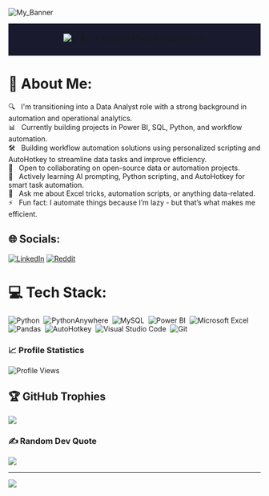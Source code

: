 ![My_Banner](https://user-images.githubusercontent.com/74038190/225813708-98b745f2-7d22-48cf-9150-083f1b00d6c9.gif)

<!-- Typing Intro -->
<div align="center" style="background-color:#1a1a2e; padding: 20px;">
  <img src="https://readme-typing-svg.herokuapp.com?font=Ubuntu&weight=700&size=40&pause=1000&color=E6F7E0&background=1a1a2e00&center=true&width=500&height=75&lines=Hi+%F0%9F%91%8B%2C+I'm+Yoghesh;Data+%26+Automation+%E2%98%95" alt="Hi 👋, I'm Yoghesh | Data & Automation ☕">
</div>

# 💫 About Me:
🔍 &nbsp; I'm transitioning into a Data Analyst role with a strong background in automation and operational analytics.\
📊 &nbsp; Currently building projects in Power BI, SQL, Python, and workflow automation.\
🛠️ &nbsp; Building workflow automation solutions using personalized scripting and AutoHotkey to streamline data tasks and improve efficiency.\
🤝 &nbsp; Open to collaborating on open-source data or automation projects.\
🧠 &nbsp; Actively learning AI prompting, Python scripting, and AutoHotkey for smart task automation.\
💬 &nbsp; Ask me about Excel tricks, automation scripts, or anything data-related.\
⚡ &nbsp; Fun fact: I automate things because I’m lazy - but that’s what makes me efficient.

## 🌐 Socials:
[![LinkedIn](https://img.shields.io/static/v1.svg?label=LinkedIn&message=yoghesh-vm&logo=linkedin&style=flat&color=0A66C2)](https://www.linkedin.com/in/yoghesh-vm-39568639/)  [![Reddit](https://img.shields.io/badge/Reddit-%23FF4500.svg?logo=Reddit&logoColor=white)](https://www.reddit.com/u/Autonomo369/s/ajjubF4OmX)


# 💻 Tech Stack:
![Python](https://img.shields.io/badge/python-3670A0?style=for-the-badge&logo=python&logoColor=ffdd54)&nbsp;
![PythonAnywhere](https://img.shields.io/badge/pythonanywhere-%232F9FD7.svg?style=for-the-badge&logo=pythonanywhere&logoColor=151515)&nbsp;
![MySQL](https://img.shields.io/badge/MySQL-005C84?style=for-the-badge&logo=mysql&logoColor=white)&nbsp;
![Power BI](https://img.shields.io/badge/Power%20BI-F2C811?style=for-the-badge&logo=powerbi&logoColor=black)&nbsp;
![Microsoft Excel](https://img.shields.io/badge/Excel-217346?style=for-the-badge&logo=microsoft-excel&logoColor=white)&nbsp;
![Pandas](https://img.shields.io/badge/pandas-150458?style=for-the-badge&logo=pandas&logoColor=white)&nbsp;
![AutoHotkey](https://img.shields.io/badge/AutoHotkey-334455?style=for-the-badge)&nbsp;
![Visual Studio Code](https://img.shields.io/badge/VS%20Code-007ACC?style=for-the-badge&logo=visual-studio-code&logoColor=white)&nbsp;
![Git](https://img.shields.io/badge/Git-F05032?style=for-the-badge&logo=git&logoColor=white)

### 📈 Profile Statistics  
![Profile Views](https://komarev.com/ghpvc/?username=wsnh2022&label=Profile%20views&color=0e75b6&style=flat)

## 🏆 GitHub Trophies
![](https://github-profile-trophy.vercel.app/?username=Wsnh&theme=onedark&no-frame=true&no-bg=true&margin-w=4)

### ✍️ Random Dev Quote
![](https://quotes-github-readme.vercel.app/api?type=horizontal&theme=radical)

---
[![](https://visitcount.itsvg.in/api?id=Wsnh&icon=0&color=13)](https://visitcount.itsvg.in)

<!-- Proudly created with GPRM ( https://gprm.itsvg.in ) -->

<!-- NOT GOOD ENOUGH
# 📊 GitHub Stats:
![](https://github-readme-stats.vercel.app/api?username=Wsnh&theme=github_dark&hide_border=false&include_all_commits=false&count_private=false)<br/>
![](https://github-readme-streak-stats.herokuapp.com/?user=Wsnh&theme=github_dark&hide_border=false)<br/>
![](https://github-readme-stats.vercel.app/api/top-langs/?username=Wsnh&theme=github_dark&hide_border=false&include_all_commits=false&count_private=false&layout=compact)
-->
